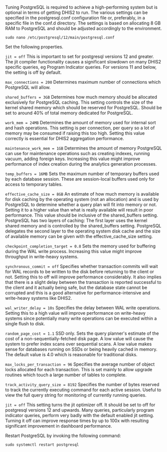 Tuning PostgreSQL is required to achieve a high-performing system but is
optional in terms of getting DHIS2 to run. The various settings can be
specified in the postgresql.conf configuration file or, preferably, in a
specific file in the conf.d directory. The settings is based on allocating 8 GB
RAM to PostgreSQL and should be adjusted accordingly to the environment.

`sudo nano /etc/postgresql/12/main/postgresql.conf`

Set the following properties.

`jit = off`
This is important to set for postgresql versions 12 and greater. The jit
compiler functionality causes a significant slowdown on many DHIS2 specific
queries, eg Program Indicator queries. For versions 11 and below, the setting
is off by default.


`max_connections = 200`
Determines maximum number of connections which PostgreSQL will allow.


`shared_buffers = 3GB`
Determines how much memory should be allocated exclusively for PostgreSQL
caching. This setting controls the size of the kernel shared memory which
should be reserved for PostgreSQL. Should be set to around 40% of total memory
dedicated for PostgreSQL.


`work_mem = 24MB`
Determines the amount of memory used for internal sort and hash operations.
This setting is per connection, per query so a lot of memory may be consumed if
raising this too high. Setting this value correctly is essential for DHIS2
aggregation performance.


`maintenance_work_mem = 1GB`
Determines the amount of memory PostgreSQL can use for maintenance operations
such as creating indexes, running vacuum, adding foreign keys. Increasing this
value might improve performance of index creation during the analytics
generation processes.


`temp_buffers = 16MB`
Sets the maximum number of temporary buffers used by each database session.
These are session-local buffers used only for access to temporary tables.


`effective_cache_size = 8GB`
An estimate of how much memory is available for disk caching by the operating
system (not an allocation) and is used by PostgreSQL to determine whether a
query plan will fit into memory or not. Setting it to a higher value than what
is really available will result in poor performance. This value should be
inclusive of the shared_buffers setting. PostgreSQL has two layers of caching:
The first layer uses the kernel shared memory and is controlled by the
shared_buffers setting. PostgreSQL delegates the second layer to the operating
system disk cache and the size of available memory can be given with the
effective_cache_size setting.


`checkpoint_completion_target = 0.8`
Sets the memory used for buffering during the WAL write process. Increasing
this value might improve throughput in write-heavy systems.


`synchronous_commit = off`
Specifies whether transaction commits will wait for WAL records to be written
to the disk before returning to the client or not. Setting this to off will
improve performance considerably. It also implies that there is a slight delay
between the transaction is reported successful to the client and it actually
being safe, but the database state cannot be corrupted and this is a good
alternative for performance-intensive and write-heavy systems like DHIS2.


`wal_writer_delay = 10s`
Specifies the delay between WAL write operations. Setting this to a high value
will improve performance on write-heavy systems since potentially many write
operations can be executed within a single flush to disk.


`random_page_cost = 1.1`
SSD only. Sets the query planner's estimate of the cost of a
non-sequentially-fetched disk page. A low value will cause the system to prefer
index scans over sequential scans. A low value makes sense for databases
running on SSDs or being heavily cached in memory. The default value is 4.0
which is reasonable for traditional disks.


`max_locks_per_transaction = 96`
Specifies the average number of object locks allocated for each transaction.
This is set mainly to allow upgrade routines which touch a large number of
tables to complete.


`track_activity_query_size = 8192`
Specifies the number of bytes reserved to track the currently executing command
for each active session. Useful to view the full query string for monitoring of
   currently running queries.


`jit = off`
This setting turns the jit optimizer off. It should be set to off for
postgresql versions 12 and upwards. Many queries, particularly program
indicator queries, perform very badly with the default enabled jit setting.
Turning it off can improve response times by up to 100x with resulting
significant improvement in dashboard performance.

Restart PostgreSQL by invoking the following command:

`sudo systemctl restart postgresql`

